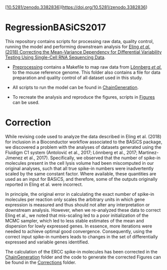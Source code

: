 [[10.5281/zenodo.3382836](https://zenodo.org/badge/DOI/10.5281/zenodo.3382836.svg)](https://doi.org/10.5281/zenodo.3382836)

# RegressionBASiCS2017

This repository contains scripts for processing raw data, quality control, running the model and performing downstream analysis for [Eling *et al.* (2018) Correcting the Mean-Variance Dependency for Differential Variability Testing Using Single-Cell RNA Sequencing Data](https://www.cell.com/cell-systems/fulltext/S2405-4712(18)30278-3).

* [Preprocessing](../master/Preprocessing/) contains a Makefile to map raw data from [L&ouml;nnberg *et al.*](http://immunology.sciencemag.org/content/2/9/eaal2192) to the mouse reference genome.
  This folder also contains a file for data preparation and quality control of all dataset used in this study.

* All scripts to run the model can be found in [ChainGeneration](../master/ChainGeneration).

* To recreate the analysis and reproduce the figures, scripts in [Figures](../master/Figures) can be used.

# Correction

While revising code used to analyze the data described in Eling et al. (2018) for inclusion in a Bioconductor workflow associated to the BASiCS package, we discovered a problem with the analyses of datasets generated using the Fluidigm C1 system (Antolović et al., 2017; Lönnberg et al., 2017; Martinez-Jimenez et al., 2017). 
Specifically, we observed that the number of spike-in molecules present in the cell lysis volume had been miscomputed in our original analyses, such that all true spike-in numbers were inadvertently scaled by the same constant factor. 
Where available, these quantities are used as an input for BASiCS, and therefore, some of the outputs originally reported in Eling et al. were incorrect.

In principle, the original error in calculating the exact number of spike-in molecules per reaction only scales the arbitrary units in which gene expression is measured and thus should not alter any interpretation or downstream analysis. 
However, when we re-analyzed these data to correct Eling et al., we noted that mis-scaling led to a poor initialization of the MCMC sampler, which led to less stable estimates of the mean and dispersion for lowly expressed genes. 
In essence, more iterations were needed to achieve optimal good convergence. 
Consequently, using the correct input spike-in numbers leads to changes in the set of differentially expressed and variable genes identified.

The calculation of the ERCC spike-in molecules has been corrected in the [ChainGeneration](../master/ChainGeneration/) folder and the code to generate the corrected Figures can be found in the [Corrections](../master/Corrections/) folder.
